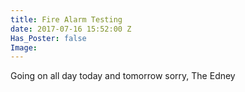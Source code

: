 ```yaml
---
title: Fire Alarm Testing
date: 2017-07-16 15:52:00 Z
Has_Poster: false
Image: 
---
```


Going on all day today and tomorrow
sorry, The Edney
